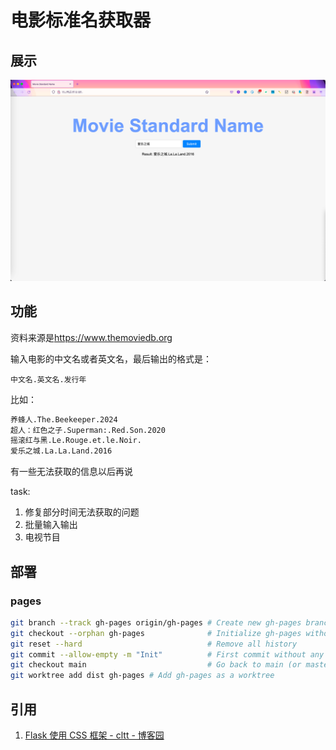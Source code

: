 # 电影标准名获取器

## 展示

![网页展示](/source/img/网页展示.png)

## 功能

资料来源是<https://www.themoviedb.org>

输入电影的中文名或者英文名，最后输出的格式是：

`中文名.英文名.发行年`

比如：

```txt
养蜂人.The.Beekeeper.2024
超人：红色之子.Superman:.Red.Son.2020
摇滚红与黑.Le.Rouge.et.le.Noir.
爱乐之城.La.La.Land.2016
```

有一些无法获取的信息以后再说

task:

1. 修复部分时间无法获取的问题
2. 批量输入输出
3. 电视节目

## 部署

### pages

```sh
git branch --track gh-pages origin/gh-pages # Create new gh-pages branch; Add tracking
git checkout --orphan gh-pages              # Initialize gh-pages without main's history
git reset --hard                            # Remove all history
git commit --allow-empty -m "Init"          # First commit without any files
git checkout main                           # Go back to main (or master) branch
git worktree add dist gh-pages # Add gh-pages as a worktree
```

## 引用

1. [Flask  使用 CSS 框架 - cltt - 博客园](https://www.cnblogs.com/tingtin/p/12778789.html)
